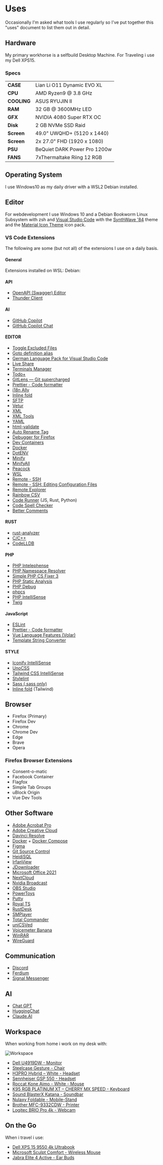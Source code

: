 # Uses

Occasionally I'm asked what tools I use regularly so I've put together this "uses" document to list them out in detail.

## Hardware

My primary workhorse is a selfbuild Desktop Machine. For Traveling i use my Dell XPS15.

### Specs

|             |                              |
| ----------- | ---------------------------- |
| **CASE**    | Lian Li O11 Dynamic EVO XL   |
| **CPU**     | AMD Ryzen9 @ 3.8 GHz         |
| **COOLING** | ASUS RYUJIN II               |
| **RAM**     | 32 GB @ 3600MHz LED          |
| **GFX**     | NVIDIA 4080 Super RTX OC     |
| **Disk**    | 2 GB NVMe SSD Raid           |
| **Screen**  | 49.0" UWQHD+ (5120 x 1440)   |
| **Screen**  | 2x 27.0" FHD (1920 x 1080)   |
| **PSU**     | BeQuiet DARK Power Pro 1200w |
| **FANS**    | 7xThermaltake Riing 12 RGB   |

## Operating System

I use Windows10 as my daily driver with a WSL2 Debian installed.

## Editor

For webdevelopment I use Windows 10 and a Debian Bookworm Linux Subsystem with zsh and [Visual Studio Code](https://code.visualstudio.com) with the [SynthWave '84](https://marketplace.visualstudio.com/items?itemName=RobbOwen.synthwave-vscode) theme and the [Material Icon Theme](https://marketplace.visualstudio.com/items?itemName=PKief.material-icon-theme) icon pack.

### VS Code Extensions

The following are some (but not all) of the extensions I use on a daily basis.

#### General

Extensions installed on WSL: Debian:

#### API

- [OpenAPI (Swagger) Editor](https://marketplace.visualstudio.com/items?itemName=42crunch.vscode-openapi)
- [Thunder Client](https://marketplace.visualstudio.com/items?itemName=rangav.vscode-thunder-client)

#### AI

- [GitHub Copilot](https://marketplace.visualstudio.com/items?itemName=github.copilot)
- [GitHub Copilot Chat](https://marketplace.visualstudio.com/items?itemName=github.copilot-chat)

#### EDITOR

- [Toggle Excluded Files](https://marketplace.visualstudio.com/items?itemName=amodio.toggle-excluded-files)
- [Goto definition alias](https://marketplace.visualstudio.com/items?itemName=antfu.goto-alias)
- [German Language Pack for Visual Studio Code](https://marketplace.visualstudio.com/items?itemName=ms-ceintl.vscode-language-pack-de)
- [Live Share](https://marketplace.visualstudio.com/items?itemName=ms-vsliveshare.vsliveshare)
- [Terminals Manager](https://marketplace.visualstudio.com/items?itemName=fabiospampinato.vscode-terminals)
- [Todo+](https://marketplace.visualstudio.com/items?itemName=fabiospampinato.vscode-todo-plus)
- [GitLens — Git supercharged](https://marketplace.visualstudio.com/items?itemName=eamodio.gitlens)
- [Prettier - Code formatter](https://marketplace.visualstudio.com/items?itemName=esbenp.prettier-vscode)
- [i18n Ally](https://marketplace.visualstudio.com/items?itemName=lokalise.i18n-ally)
- [Inline fold](https://marketplace.visualstudio.com/items?itemName=moalamri.inline-fold)
- [SFTP](https://marketplace.visualstudio.com/items?itemName=natizyskunk.sftp)
- [Vetur](https://marketplace.visualstudio.com/items?itemName=octref.vetur)
- [XML](https://marketplace.visualstudio.com/items?itemName=redhat.vscode-xml)
- [XML Tools](https://marketplace.visualstudio.com/items?itemName=DotJoshJohnson.xml)
- [YAML](https://marketplace.visualstudio.com/items?itemName=redhat.vscode-yaml)
- [html-validate](https://marketplace.visualstudio.com/items?itemName=tobiashansson.html-validate-vscode)
- [Auto Rename Tag](https://marketplace.visualstudio.com/items?itemName=formulahendry.auto-rename-tag)
- [Debugger for Firefox](https://marketplace.visualstudio.com/items?itemName=firefox-devtools.vscode-firefox-debug)
- [Dev Containers](https://marketplace.visualstudio.com/items?itemName=ms-vscode-remote.remote-containers)
- [Docker](https://marketplace.visualstudio.com/items?itemName=ms-azuretools.vscode-docker)
- [DotENV](https://marketplace.visualstudio.com/items?itemName=mikestead.dotenv)
- [Minify](https://marketplace.visualstudio.com/items?itemName=HookyQR.minify)
- [MinifyAll](https://marketplace.visualstudio.com/items?itemName=josee9988.minifyall)
- [Peacock](https://marketplace.visualstudio.com/items?itemName=johnpapa.vscode-peacock)
- [WSL](https://marketplace.visualstudio.com/items?itemName=ms-vscode-remote.remote-wsl)
- [Remote - SSH](https://marketplace.visualstudio.com/items?itemName=ms-vscode-remote.remote-ssh)
- [Remote - SSH: Editing Configuration Files](https://marketplace.visualstudio.com/items?itemName=ms-vscode-remote.remote-ssh-edit)
- [Remote Explorer](https://marketplace.visualstudio.com/items?itemName=ms-vscode.remote-explorer)
- [Rainbow CSV](https://marketplace.visualstudio.com/items?itemName=mechatroner.rainbow-csv)
- [Code Runner](https://marketplace.visualstudio.com/items?itemName=formulahendry.code-runner) (JS, Rust, Python)
- [Code Spell Checker](https://marketplace.visualstudio.com/items?itemName=streetsidesoftware.code-spell-checker)
- [Better Comments](https://marketplace.visualstudio.com/items?itemName=aaron-bond.better-comments)



#### RUST
- [rust-analyzer](https://marketplace.visualstudio.com/items?itemName=rust-lang.rust-analyzer)
- [C/C++](https://marketplace.visualstudio.com/items?itemName=ms-vscode.cpptools)
- [CodeLLDB](https://marketplace.visualstudio.com/items?itemName=vadimcn.vscode-lldb)

#### PHP

- [PHP Intelephense](https://marketplace.visualstudio.com/items?itemName=bmewburn.vscode-intelephense-client)
- [PHP Namespace Resolver](https://marketplace.visualstudio.com/items?itemName=MehediDracula.php-namespace-resolver)
- [Simple PHP CS Fixer 3](https://marketplace.visualstudio.com/items?itemName=PHLAK.simple-php-cs-fixer-3)
- [PHP Static Analysis](https://marketplace.visualstudio.com/items?itemName=breezelin.phpstan)
- [PHP Debug](https://marketplace.visualstudio.com/items?itemName=xdebug.php-debug)
- [phpcs](https://marketplace.visualstudio.com/items?itemName=ikappas.phpcs)
- [PHP IntelliSense](https://marketplace.visualstudio.com/items?itemName=zobo.php-intellisense)
- [Twig](https://marketplace.visualstudio.com/items?itemName=whatwedo.twig)

#### JavaScript

- [ESLint](https://marketplace.visualstudio.com/items?itemName=dbaeumer.vscode-eslint)
- [Prettier - Code formatter](https://marketplace.visualstudio.com/items?itemName=esbenp.prettier-vscode)
- [Vue Language Features (Volar)](https://marketplace.visualstudio.com/items?itemName=Vue.volar)
- [Template String Converter](https://marketplace.visualstudio.com/items?itemName=meganrogge.template-string-converter) 

#### STYLE

- [Iconify IntelliSense](https://marketplace.visualstudio.com/items?itemName=antfu.iconify)
- [UnoCSS](https://marketplace.visualstudio.com/items?itemName=antfu.unocss)
- [Tailwind CSS IntelliSense](https://marketplace.visualstudio.com/items?itemName=bradlc.vscode-tailwindcss)
- [Stylelint](https://marketplace.visualstudio.com/items?itemName=stylelint.vscode-stylelint)
- [Sass (.sass only)](https://marketplace.visualstudio.com/items?itemName=syler.sass-indented)
- [Inline fold](https://marketplace.visualstudio.com/items?itemName=moalamri.inline-fold) (Tailwind)

## Browser

- Firefox (Primary)
- Firefox Dev
- Chrome
- Chrome Dev
- Edge
- Brave
- Opera

### Firefox Browser Extensions

- Consent-o-matic
- Facebook Container
- Flagfox
- Simple Tab Groups
- uBlock Origin
- Vue Dev Tools

## Other Software

- [Adobe Acrobat Pro](https://www.adobe.com/de/acrobat/acrobat-pro.html)
- [Adobe Creative Cloud](https://www.adobe.com/de/creativecloud.html)
- [Davinci Resolve](https://www.blackmagicdesign.com/de/products/davinciresolve)
- [Docker](https://www.docker.com) + [Docker Compose](https://docs.docker.com/compose/)
- [Figma](https://www.figma.com/)
- [Git Source Control](https://git-scm.com)
- [HeidiSQL](https://www.heidisql.com/)
- [IrfanView](https://www.irfanview.de/)
- [JDownloader](https://jdownloader.org/)
- [Microsoft Office 2021](https://www.microsoft.com/de-de/microsoft-365/get-started-with-office-2021?market=de)
- [NextCloud](https://nextcloud.com/de/install/)
- [Nvidia Broadcast](https://www.nvidia.com/de-de/geforce/broadcasting/broadcast-app/)
- [OBS Studio](https://obsproject.com)
- [PowerToys](https://learn.microsoft.com/de-de/windows/powertoys/)
- [Putty](https://putty.org/)
- [Royal TS](https://www.royalapps.com)
- [RustDesk](https://rustdesk.com/)
- [SMPlayer](https://www.smplayer.info/de/downloads)
- [Total Commander](https://www.ghisler.com)
- [uniCSVed](https://home.hccnet.nl/s.j.francke/software/software.htm)
- [Voicemeter Banana](https://vb-audio.com/Voicemeeter/banana.htm)
- [WinRAR](https://www.winrar.de/downld.php)
- [WireGuard](https://www.wireguard.com/)

## Communication

- [Discord](https://discord.com/)
- [Ferdium](https://ferdium.org/)
- [Signal Messenger](https://signal.org/)

## AI

- [Chat GPT](https://chat.openai.com/)
- [HuggingChat](https://huggingface.co/chat/)
- [Claude.AI](https://claude.ai)

## Workspace



When working from home i work on my desk with:

![Workspace](workspace.jpg)

- [Dell U4919DW - Monitor](https://www.amazon.de/Dell-EMC-tft-U4919DW-49in/dp/B07KMQT7DB)
- [Steelcase Gesture - Chair](https://de.steelcase.com/products/gesture)
- [H3PRO Hybrid – White - Headset ](https://www.eposaudio.com/de/de/gaming/products/h3pro-hybrid-white-bluetooth-low-latency-connection-gaming-headset-1000893)
- [Sennheiser GSP 550 - Headset](https://newsroom.sennheiser.com/gaming-genuss-dank-intensivem-klang-und-komfort-214775)
- [Roccat Kone Aimo - White - Mouse](https://de.roccat.com/products/kone-aimo-remastered)
- [K95 RGB PLATINUM XT – CHERRY MX SPEED - Keyboard](https://www.corsair.com/de/de/p/keyboards/ch-9127414-na/k95-rgb-platinum-xt-mechanical-gaming-keyboard-cherry-mx-speed-na-layout-ch-9127414-na)
- [Sound BlasterX Katana - Soundbar](https://de.creative.com/p/speakers/sound-blasterx-katana)
- [Nulaxy Foldable - Mobile-Stand](https://www.amazon.de/gp/product/B01M62548J/ref=ppx_yo_dt_b_search_asin_title?ie=UTF8&psc=1)
- [Brother MFC-9332CDW - Printer](https://store.brother.de/catalogs/brothergermany/geraete/laser/mfc/mfc9332cdw)
- [Logitec BRIO Pro 4k - Webcam](https://www.logitech.com/de-de/products/webcams/brio-stream-4k-hd-webcam.960-001194.html)

## On the Go

When i travel i use:

- [Dell XPS 15 9550 4k Ultrabook](https://www.dell.com/support/home/de-de/product-support/product/xps-15-9550-laptop/overview)
- [Microsoft Sculpt Comfort - Wireless Mouse](https://www.microsoft.com/de-de/d/microsoft-sculpt-comfort-maus/8zg8rps4tcgc?activetab=pivot:%C3%BCbersichttab)
- [Jabra Elite 4 Active - Ear Buds](https://www.jabra.com.de/bluetooth-headsets/jabra-elite-4-active)
